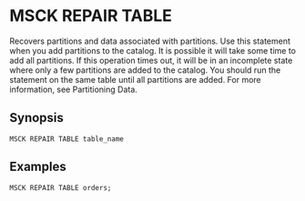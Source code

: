 # MSCK REPAIR TABLE<a name="msck-repair-table"></a>

Recovers partitions and data associated with partitions\. Use this statement when you add partitions to the catalog\. It is possible it will take some time to add all partitions\. If this operation times out, it will be in an incomplete state where only a few partitions are added to the catalog\. You should run the statement on the same table until all partitions are added\. For more information, see Partitioning Data\.

## Synopsis<a name="synopsis"></a>

```
MSCK REPAIR TABLE table_name
```

## Examples<a name="examples"></a>

```
MSCK REPAIR TABLE orders;
```